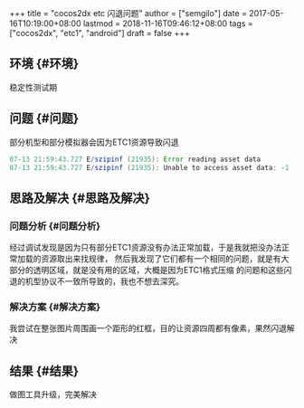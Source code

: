 +++
title = "cocos2dx etc 闪退问题"
author = ["semgilo"]
date = 2017-05-16T10:19:00+08:00
lastmod = 2018-11-16T09:46:12+08:00
tags = ["cocos2dx", "etc1", "android"]
draft = false
+++

## 环境 {#环境}

稳定性测试期


## 问题 {#问题}

部分机型和部分模拟器会因为ETC1资源导致闪退

```java
07-13 21:59:43.727 E/szipinf (21935): Error reading asset data
07-13 21:59:43.727 E/szipinf (21935): Unable to access asset data: -1
```


## 思路及解决 {#思路及解决}


### 问题分析 {#问题分析}

经过调试发现是因为只有部分ETC1资源没有办法正常加载，于是我就把没办法正常加载的资源取出来找规律，
然后我发现了它们都有一个相同的问题，就是有大部分的透明区域，就是没有用的区域，大概是因为ETC1格式压缩
的问题和这些闪退的机型协议不一致所导致的，我也不想去深究。


### 解决方案 {#解决方案}

我尝试在整张图片周围画一个距形的红框，目的让资源四周都有像素，果然闪退解决


## 结果 {#结果}

做图工具升级，完美解决
